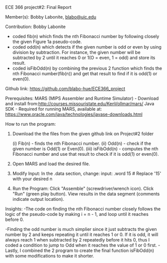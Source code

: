 ECE 366 project#2: Final Report

Member(s):
Bobby Labonite, blabo@uic.edu

Contribution:
Bobby Labonite
  - coded fib(n) which finds the nth Fibonacci number by following closely the given Figure 1a pseudo-code.
  - coded odd(n) which detects if the given number is odd or even by using division by subtraction. For instance, the given number will be subtracted by 2 until it reaches 0 or 1(O = even, 1 = odd) and store its result.           
  - coded isFibOdd(n) by combining the previous 2 function which finds the nth Fibonacci number(fib(n)) and get that result to find if it is odd(1) or even(0).
               
Github link: https://github.com/blabo-hue/ECE366_project

Prerequisites:
MARS (MIPS Assembler and Runtime Simulator) - Download and install from:http://courses.missouristate.edu/KenVollmar/mars/
Java SDK - Required for running MARS, available at: https://www.oracle.com/java/technologies/javase-downloads.html

How to run the program:

1. Download the the files from the given github link on Project#2 folder

    (i) Fib(n) - finds the nth Fibonacci number.
    (ii) Odd(n) - check if the given number is Odd(1) or Even(0).
    (iii) isFibOdd(n) - computes the nth Fibonacci number and use that result to check if it is odd(1) or even(0).
 
3. Open MARS and load the desired file.
   
4. Modify Input:
    In the .data section, change:
    input: .word 15   # Replace '15' with your desired n
   
5. Run the Program:
    Click "Assemble" (screwdriver/wrench icon).
    Click "Run" (green play button).
    View results in the data segment (comments indicate output location).

Insights:
  -The code on finding the nth Fibonacci number closely follows the logic of the pseudo-code by making i = n - 1, and loop until it reaches before 0. 
  
  -Finding the odd number is much simplier since it just subtracts the given number by 2 and keeps repeating it until it reaches 1 or 0. If it is odd, it will always reach 1 when subtracted by 2 repeatedly before it hits 0, thus I coded a 
  condition to jump to Odd when it reaches the value of 1 or 0 first. 
  -Lastly, I combined the 2 program to create the final function isFibOdd(n) with some modifications to make it shorter.
